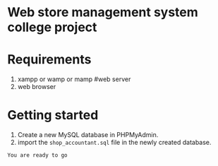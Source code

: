 # Web store management system college project


# Requirements
1. xampp or wamp or mamp #web server
2. web browser


# Getting started
1. Create a new MySQL database in PHPMyAdmin.
2. import the `shop_accountant.sql` file in the newly created database.


``` You are ready to go ```
